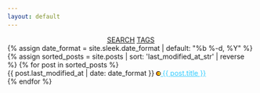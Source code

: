```yaml
---
layout: default
---
```

<main>
  <section>
    <div style="text-align: center;">
      <a class="search-link" href="https://github.com/search?q=repo%3Amarioseixas%2Fmarioseixas.github.io">SEARCH</a>
      <a class="search-link" href="https://ib.bsb.br/tags">TAGS</a>
    </div>
    {% assign date_format = site.sleek.date_format | default: "%b %-d, %Y" %}
    {% assign sorted_posts = site.posts | sort: 'last_modified_at_str' | reverse %}
    {% for post in sorted_posts %}
      <article>
        <span >
        <!-- <time>{{ post.last_modified_at_str }}</time> -->
        <time>{{ post.last_modified_at | date: date_format }}</time>
        <!-- <time>{{ post.date | date: date_format }}</time> -->
        <a style="color:#33ccff;" href="{{ post.url }}">
            <img src="https://raw.githubusercontent.com/marioseixas/marioseixas.github.io/main/assets/gold.ico" alt="favicon">
            {{ post.title }}
          </a>
        </span>
      </article>
    {% endfor %}
  </section>
</main>
